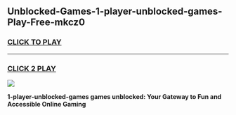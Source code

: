 
## Unblocked-Games-1-player-unblocked-games-Play-Free-mkcz0
<h3>
<a href="https://premium76.site?title=1-player-unblocked-games&ref=23A">CLICK TO PLAY</a></h3>
<hr>

<h3>
<a href="https://premium76.site?title=1-player-unblocked-games&ref=23A">CLICK 2 PLAY</a>
  
</h3>

<a href="https://premium76.site?title=1-player-unblocked-games&ref=23A"><img src="https://clearcache.store/games.png"></a>


**1-player-unblocked-games games unblocked: Your Gateway to Fun and Accessible Online Gaming**
